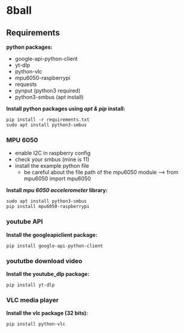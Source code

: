 # 8ball

## Requirements ##
**python packages:**
- google-api-python-client
- yt-dlp
- python-vlc 
- mpu6050-raspberrypi
- requests
- pynput (python3 required)
- python3-smbus (apt install)
  
**Install python packages using *apt & pip* install:**

    pip install -r requirements.txt
    sudo apt install python3-smbus
    
### MPU 6050 ###
- enable I2C in raspberry config
- check your smbus (mine is 11)
- install the example python file
  - be careful about the file path of the mpu6050 module --> from mpu6050 import mpu6050

**Install *mpu 6050 accelerometer* library:**

    sudo apt install python3-smbus
    pip install mpu6050-raspberrypi


### youtube API ###

**Install the googleapiclient package:** 

    pip install google-api-python-client


### yoututbe download video ###

**Install the youtube_dlp package:**

    pip install yt-dlp


### VLC media player ###

**Install the vlc package (32 bits):**

    pip install python-vlc

